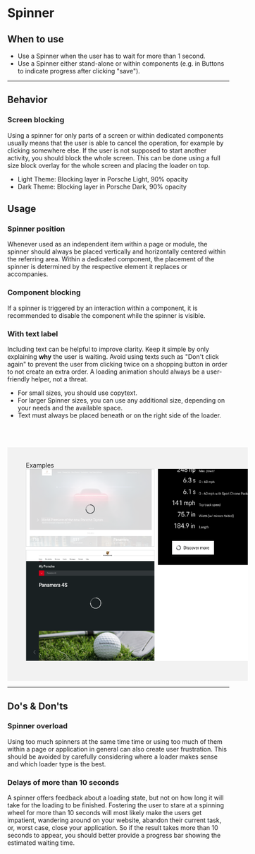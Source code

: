 # Spinner

<TableOfContents></TableOfContents>

## When to use

- Use a Spinner when the user has to wait for more than 1 second.
- Use a Spinner either stand-alone or within components (e.g. in Buttons to indicate progress after clicking "save").

---

## Behavior

### Screen blocking

Using a spinner for only parts of a screen or within dedicated components usually means that the user is able to cancel
the operation, for example by clicking somewhere else. If the user is not supposed to start another activity, you should
block the whole screen. This can be done using a full size block overlay for the whole screen and placing the loader on
top.

- Light Theme: Blocking layer in Porsche Light, 90% opacity
- Dark Theme: Blocking layer in Porsche Dark, 90% opacity

## Usage

### Spinner position

Whenever used as an independent item within a page or module, the spinner should always be placed vertically and
horizontally centered within the referring area. Within a dedicated component, the placement of the spinner is
determined by the respective element it replaces or accompanies.

### Component blocking

If a spinner is triggered by an interaction within a component, it is recommended to disable the component while the
spinner is visible.

### With text label

Including text can be helpful to improve clarity. Keep it simple by only explaining **why** the user is waiting. Avoid
using texts such as "Don't click again" to prevent the user from clicking twice on a shopping button in order to not
create an extra order. A loading animation should always be a user-friendly helper, not a threat.

- For small sizes, you should use copytext.
- For larger Spinner sizes, you can use any additional size, depending on your needs and the available space.
- Text must always be placed beneath or on the right side of the loader.

<div style="background:#F2F2F2; width:100%; margin-top: 64px; padding-top: 32px; padding-left: 42px; padding-bottom: 42px;">
    <p-heading variant="heading-3" tag="h3" style="margin-bottom: 24px;">Examples</p-heading>
    <img src="./assets/spinner-blocking.png" alt=""/>
</div>

---

## Do's & Don'ts

### Spinner overload

Using too much spinners at the same time time or using too much of them within a page or application in general can also
create user frustration. This should be avoided by carefully considering where a loader makes sense and which loader
type is the best.

### Delays of more than 10 seconds

A spinner offers feedback about a loading state, but not on how long it will take for the loading to be finished.
Fostering the user to stare at a spinning wheel for more than 10 seconds will most likely make the users get impatient,
wandering around on your website, abandon their current task, or, worst case, close your application. So if the result
takes more than 10 seconds to appear, you should better provide a progress bar showing the estimated waiting time.
